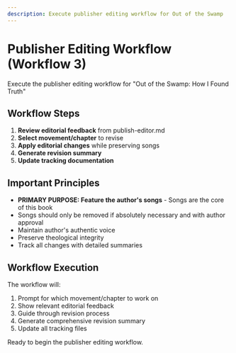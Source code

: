 ```yaml
---
description: Execute publisher editing workflow for Out of the Swamp
---
```


# Publisher Editing Workflow (Workflow 3)

Execute the publisher editing workflow for "Out of the Swamp: How I Found Truth"

## Workflow Steps

1. **Review editorial feedback** from publish-editor.md
2. **Select movement/chapter** to revise
3. **Apply editorial changes** while preserving songs
4. **Generate revision summary**
5. **Update tracking documentation**

## Important Principles

- **PRIMARY PURPOSE: Feature the author's songs** - Songs are the core of this book
- Songs should only be removed if absolutely necessary and with author approval
- Maintain author's authentic voice
- Preserve theological integrity
- Track all changes with detailed summaries

## Workflow Execution

The workflow will:
1. Prompt for which movement/chapter to work on
2. Show relevant editorial feedback
3. Guide through revision process
4. Generate comprehensive revision summary
5. Update all tracking files

Ready to begin the publisher editing workflow.
